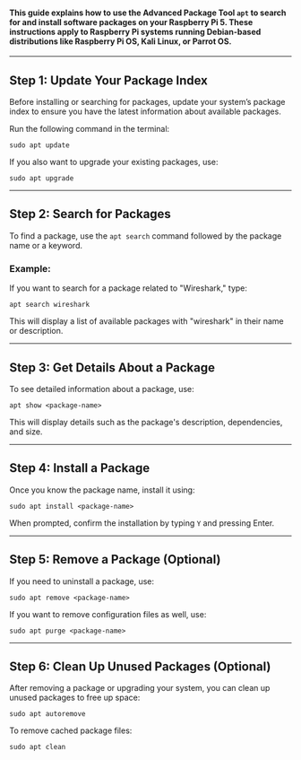 

#### This guide explains how to use the Advanced Package Tool `apt` to search for and install software packages on your Raspberry Pi 5. These instructions apply to Raspberry Pi systems running Debian-based distributions like Raspberry Pi OS, Kali Linux, or Parrot OS.

---

## Step 1: Update Your Package Index  

Before installing or searching for packages, update your system’s package index to ensure you have the latest information about available packages.

Run the following command in the terminal:

`sudo apt update`

If you also want to upgrade your existing packages, use:

`sudo apt upgrade`

---

## Step 2: Search for Packages  

To find a package, use the `apt search` command followed by the package name or a keyword.

### Example:

If you want to search for a package related to "Wireshark," type:

`apt search wireshark`

This will display a list of available packages with "wireshark" in their name or description.

---

## **Step 3: Get Details About a Package**

To see detailed information about a package, use:

`apt show <package-name>`

This will display details such as the package's description, dependencies, and size.

---

## **Step 4: Install a Package**

Once you know the package name, install it using:

`sudo apt install <package-name>`

When prompted, confirm the installation by typing `Y` and pressing Enter.

---

## Step 5: Remove a Package (Optional)

If you need to uninstall a package, use:

`sudo apt remove <package-name>`

If you want to remove configuration files as well, use:

`sudo apt purge <package-name>`

---

## Step 6: Clean Up Unused Packages (Optional)

After removing a package or upgrading your system, you can clean up unused packages to free up space:

`sudo apt autoremove`

To remove cached package files:

`sudo apt clean`  
